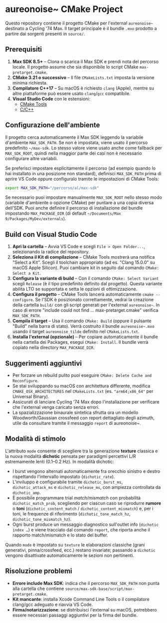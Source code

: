 # aureonoise~ CMake Project

Questo repository contiene il progetto CMake per l'external `aureonoise~` destinato a Cycling '74 Max. Il target principale è il bundle `.mxo` prodotto a partire dai sorgenti presenti in `source/`.

## Prerequisiti

1. **Max SDK 8.5+** – Clona o scarica il Max SDK e prendi nota del percorso locale. Il progetto assume che sia disponibile lo script CMake `max-pretarget.cmake`.
2. **CMake 3.21 o successivo** – Il file `CMakeLists.txt` imposta la versione minima richiesta.
3. **Compilatore C++17** – Su macOS è richiesto `clang` (Apple), mentre su altre piattaforme può essere usato `clang`/`gcc` compatibile.
4. **Visual Studio Code** con le estensioni:
   - [CMake Tools](https://marketplace.visualstudio.com/items?itemName=ms-vscode.cmake-tools)
   - [C/C++](https://marketplace.visualstudio.com/items?itemName=ms-vscode.cpptools)

## Configurazione dell'ambiente

Il progetto cerca automaticamente il Max SDK leggendo la variabile d'ambiente `MAX_SDK_PATH`. Se non è impostata, viene usato il percorso predefinito `~/max-sdk`. Lo stesso valore viene usato anche come fallback per `MAX_SDK_ROOT`, quindi nella maggior parte dei casi non è necessario configurare altre variabili.

Se preferisci impostare esplicitamente il percorso (ad esempio quando lo hai installato in una posizione non standard), definisci `MAX_SDK_PATH` prima di aprire VS Code oppure configuralo tramite le impostazioni di CMake Tools:

```bash
export MAX_SDK_PATH="/percorso/al/max-sdk"
```

Se necessario puoi impostare manualmente `MAX_SDK_ROOT` nello stesso modo (variabile d'ambiente o opzione CMake) per puntare a una copia diversa dell'SDK. Puoi anche definire il percorso di installazione del bundle impostando `MAX_PACKAGE_DIR` (di default `~/Documents/Max 9/Packages/MyDev/externals`).

## Build con Visual Studio Code

1. **Apri la cartella** – Avvia VS Code e scegli `File > Open Folder...`, selezionando la radice del repository.
2. **Seleziona il Kit di compilazione** – CMake Tools mostrerà una notifica "Select a Kit". Scegli il toolchain appropriato (ad es. "Clang 15.0.0" su macOS Apple Silicon). Puoi cambiare kit in seguito dal comando `CMake: Select a Kit`.
3. **Configura la variante di build** – Con il comando `CMake: Select Variant` scegli `Release` (è il tipo predefinito definito dal progetto). Questa variante abilita LTO se supportata e setta le opzioni di ottimizzazione.
4. **Configura il progetto** – CMake Tools lancerà automaticamente `cmake --configure`. Se l'SDK è posizionato correttamente, vedrai la creazione della cartella `build/` con gli script generati per l'external `aureonoise~`. In caso di errore "include could not find ... max-pretarget.cmake" verifica `MAX_SDK_PATH`.
5. **Compila il target** – Usa il comando `CMake: Build` (oppure il pulsante "Build" nella barra di stato). Verrà costruito il bundle `aureonoise~.mxo` usando il target `aureonoise_tilde` definito nel `CMakeLists.txt`.
6. **Installa l'external (opzionale)** – Per copiare automaticamente il bundle nella cartella dei Packages, esegui `CMake: Install`. Il bundle verrà copiato nella directory `MAX_PACKAGE_DIR`.

## Suggerimenti aggiuntivi

- Per forzare un rebuild pulito puoi eseguire `CMake: Delete Cache and Reconfigure`.
- Se stai sviluppando su macOS con architettura differente, modifica `CMAKE_OSX_ARCHITECTURES` nel `CMakeLists.txt` (es. `"arm64;x86_64"` per Universal Binary).
- Assicurati di lanciare Cycling '74 Max dopo l'installazione per verificare che l'external venga caricato senza errori.
- La spazializzazione binaurale sintetica sfrutta ora un modello Woodworth/Gaussian crossfeed con report dettagliato degli azimuth, utile da consultare tramite il messaggio `report` di aureonoise~.

## Modalità di stimolo

L'attributo `mode` consente di scegliere tra la generazione **texture** classica e la nuova modalità **dichotic** pensata per paradigmi percettivi L/R estremamente lenti (0.1–0.2 Hz). In modalità dichotic:

- I burst vengono alternati automaticamente fra orecchio sinistro e destro rispettando l'intervallo impostato (`dichotic_rate`).
- L'inviluppo è configurabile tramite `dichotic_burst_ms`, `dichotic_attack_ms` e `dichotic_release_ms`, con ampiezza controllata da `dichotic_amp`.
- È possibile programmare trial *match/mismatch* con probabilità `dichotic_match_prob`, scegliendo per ciascun caso se riprodurre **rumore** o **toni** (`dichotic_content_match` / `dichotic_content_mismatch`) e, per i toni, le frequenze di riferimento (`dichotic_tone_match_hz`, `dichotic_tone_mismatch_hz`).
- Ogni burst produce un messaggio diagnostico sull'outlet info (`dichotic index …`) e viene tracciato dal comando `report`, che riporta anche il rapporto match/mismatch e lo stato del buffer.

Quando `mode` è impostato su `texture` le elaborazioni classiche (grani generativi, pinna/crossfeed, ecc.) restano invariate; passando a `dichotic` vengono disattivate automaticamente le sezioni non pertinenti.

## Risoluzione problemi

- **Errore include Max SDK**: indica che il percorso `MAX_SDK_PATH` non punta alla cartella che contiene `source/max-sdk-base/script/max-pretarget.cmake`.
- **Kit mancante**: installa Xcode Command Line Tools o il compilatore clang/gcc adeguato e riavvia VS Code.
- **Firma/notarizzazione**: se distribuisci l'external su macOS, potrebbero essere necessari passaggi aggiuntivi per la firma del bundle.
